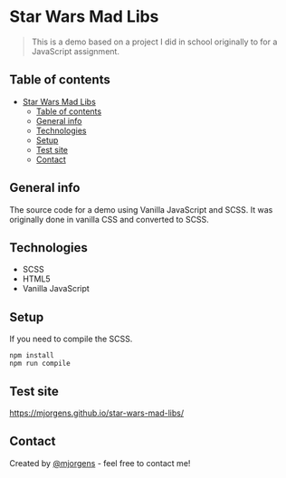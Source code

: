 # Star Wars Mad Libs
> This is a demo based on a project I did in school originally to for a JavaScript assignment.

## Table of contents
- [Star Wars Mad Libs](#star-wars-mad-libs)
  - [Table of contents](#table-of-contents)
  - [General info](#general-info)
  - [Technologies](#technologies)
  - [Setup](#setup)
  - [Test site](#test-site)
  - [Contact](#contact)

## General info
The source code for a demo using Vanilla JavaScript and SCSS. It was originally done in vanilla CSS and converted to SCSS.

## Technologies
* SCSS
* HTML5
* Vanilla JavaScript

## Setup
If you need to compile the SCSS.
```
npm install
npm run compile
```

## Test site
https://mjorgens.github.io/star-wars-mad-libs/

## Contact
Created by [@mjorgens](https://github.com/mjorgens) - feel free to contact me!